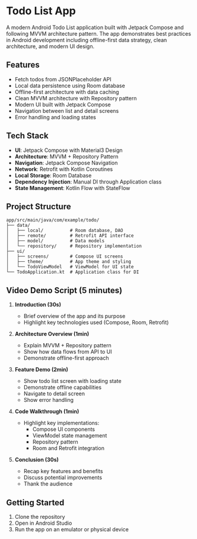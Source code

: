 # Todo List App

A modern Android Todo List application built with Jetpack Compose and following MVVM architecture pattern. The app demonstrates best practices in Android development including offline-first data strategy, clean architecture, and modern UI design.

## Features

- Fetch todos from JSONPlaceholder API
- Local data persistence using Room database
- Offline-first architecture with data caching
- Clean MVVM architecture with Repository pattern
- Modern UI built with Jetpack Compose
- Navigation between list and detail screens
- Error handling and loading states

## Tech Stack

- **UI**: Jetpack Compose with Material3 Design
- **Architecture**: MVVM + Repository Pattern
- **Navigation**: Jetpack Compose Navigation
- **Network**: Retrofit with Kotlin Coroutines
- **Local Storage**: Room Database
- **Dependency Injection**: Manual DI through Application class
- **State Management**: Kotlin Flow with StateFlow

## Project Structure

```
app/src/main/java/com/example/todo/
├── data/
│   ├── local/          # Room database, DAO
│   ├── remote/         # Retrofit API interface
│   ├── model/          # Data models
│   └── repository/     # Repository implementation
├── ui/
│   ├── screens/        # Compose UI screens
│   ├── theme/          # App theme and styling
│   └── TodoViewModel   # ViewModel for UI state
└── TodoApplication.kt  # Application class for DI
```

## Video Demo Script (5 minutes)

1. **Introduction (30s)**

   - Brief overview of the app and its purpose
   - Highlight key technologies used (Compose, Room, Retrofit)

2. **Architecture Overview (1min)**

   - Explain MVVM + Repository pattern
   - Show how data flows from API to UI
   - Demonstrate offline-first approach

3. **Feature Demo (2min)**

   - Show todo list screen with loading state
   - Demonstrate offline capabilities
   - Navigate to detail screen
   - Show error handling

4. **Code Walkthrough (1min)**

   - Highlight key implementations:
     - Compose UI components
     - ViewModel state management
     - Repository pattern
     - Room and Retrofit integration

5. **Conclusion (30s)**
   - Recap key features and benefits
   - Discuss potential improvements
   - Thank the audience

## Getting Started

1. Clone the repository
2. Open in Android Studio
3. Run the app on an emulator or physical device

